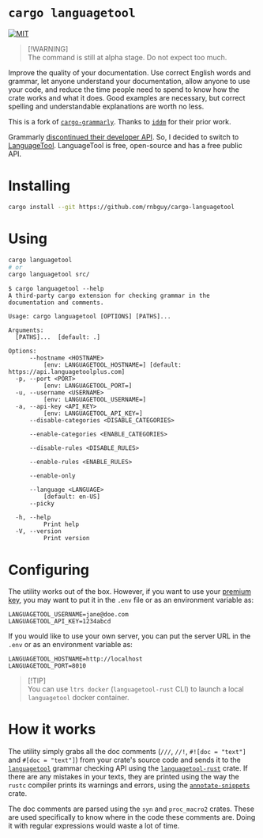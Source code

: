 # `cargo languagetool`

[![MIT][license-image]][license-link]

> [!WARNING]\
> The command is still at alpha stage. Do not expect too much.

Improve the quality of your documentation. Use correct English words and
grammar, let anyone understand your documentation, allow anyone to use your
code, and reduce the time people need to spend to know how the crate works and
what it does. Good examples are necessary, but correct spelling and
understandable explanations are worth no less.

This is a fork of [`cargo-grammarly`][cargo-grammarly]. Thanks to [`iddm`][iddm]
for their prior work.

Grammarly [discontinued their developer API](grammarly-dev-api-discontinue). So,
I decided to switch to [LanguageTool][languagetool]. LanguageTool is free,
open-source and has a free public API.

# Installing

```sh
cargo install --git https://github.com/rnbguy/cargo-languagetool
```

# Using

```sh
cargo languagetool
# or
cargo languagetool src/
```

```console
$ cargo languagetool --help
A third-party cargo extension for checking grammar in the documentation and comments.

Usage: cargo languagetool [OPTIONS] [PATHS]...

Arguments:
  [PATHS]...  [default: .]

Options:
      --hostname <HOSTNAME>
          [env: LANGUAGETOOL_HOSTNAME=] [default: https://api.languagetoolplus.com]
  -p, --port <PORT>
          [env: LANGUAGETOOL_PORT=]
  -u, --username <USERNAME>
          [env: LANGUAGETOOL_USERNAME=]
  -a, --api-key <API_KEY>
          [env: LANGUAGETOOL_API_KEY=]
      --disable-categories <DISABLE_CATEGORIES>

      --enable-categories <ENABLE_CATEGORIES>

      --disable-rules <DISABLE_RULES>

      --enable-rules <ENABLE_RULES>

      --enable-only

      --language <LANGUAGE>
          [default: en-US]
      --picky

  -h, --help
          Print help
  -V, --version
          Print version
```

# Configuring

The utility works out of the box. However, if you want to use your
[premium key][languagetool-api-key], you may want to put it in the `.env` file
or as an environment variable as:

```
LANGUAGETOOL_USERNAME=jane@doe.com
LANGUAGETOOL_API_KEY=1234abcd
```

If you would like to use your own server, you can put the server URL in the
`.env` or as an environment variable as:

```
LANGUAGETOOL_HOSTNAME=http://localhost
LANGUAGETOOL_PORT=8010
```

> [!TIP]\
> You can use `ltrs docker` (`languagetool-rust` CLI) to launch a local
> `languagetool` docker container.

# How it works

The utility simply grabs all the doc comments (`///`, `//!`, `#![doc = "text"]`
and `#[doc = "text"]`) from your crate's source code and sends it to the
[`languagetool`][languagetool] grammar checking API using the
[`languagetool-rust`][languagetool-rust] crate. If there are any mistakes in
your texts, they are printed using the way the `rustc` compiler prints its
warnings and errors, using the [`annotate-snippets`][annotate-snippets] crate.

The doc comments are parsed using the `syn` and `proc_macro2` crates. These are
used specifically to know where in the code these comments are. Doing it with
regular expressions would waste a lot of time.

[license-image]: https://img.shields.io/badge/License-MIT-yellow.svg
[license-link]: https://github.com/rnbguy/cargo-languagetool/blob/main/LICENSE
[languagetool]: https://languagetoolplus.com
[languagetool-api-key]: https://languagetool.org/editor/settings/access-tokens
[languagetool-rust]: https://crates.io/crates/languagetool-rust
[annotate-snippets]: https://crates.io/crates/annotate-snippets
[iddm]: https://github.com/iddm
[cargo-grammarly]: https://github.com/iddm/cargo-grammarly
[grammarly-dev-api-discontinue]: https://developer.grammarly.com
